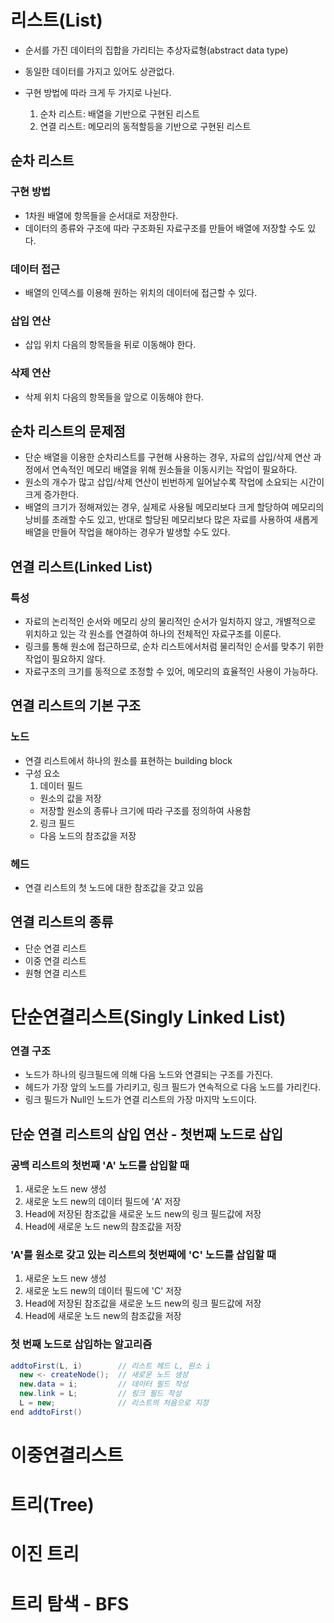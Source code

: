 # 리스트(List)
- 순서를 가진 데이터의 집합을 가리티는 추상자료형(abstract data type)
- 동일한 데이터를 가지고 있어도 상관없다.

- 구현 방법에 따라 크게 두 가지로 나뉜다.
  1. 순차 리스트: 배열을 기반으로 구현된 리스트
  2. 연결 리스트: 메모리의 동적할등을 기반으로 구현된 리스트

## 순차 리스트
### 구현 방법
- 1차원 배열에 항목들을 순서대로 저장한다.
- 데이터의 종류와 구조에 따라 구조화된 자료구조를 만들어 배열에 저장할 수도 있다.

### 데이터 접근
- 배열의 인덱스를 이용해 원하는 위치의 데이터에 접근할 수 있다.

### 삽입 연산
- 삽입 위치 다음의 항목들을 뒤로 이동해야 한다.

### 삭제 연산
- 삭제 위치 다음의 항목들을 앞으로 이동해야 한다.

## 순차 리스트의 문제점
- 단순 배열을 이용한 순차리스트를 구현해 사용하는 경우, 자료의 삽입/삭제 연산 과정에서 연속적인 메모리 배열을 위해 원소들을 이동시키는 작업이 필요하다.
- 원소의 개수가 많고 삽입/삭제 연산이 빈번하게 일어날수록 작업에 소요되는 시간이 크게 증가한다.
- 배열의 크기가 정해져있는 경우, 실제로 사용될 메모리보다 크게 할당하여 메모리의 낭비를 초래할 수도 있고, 반대로 할당된 메모리보다 많은 자료를 사용하여 새롭게 배열을 만들어 작업을 해야하는 경우가 발생할 수도 있다.

## 연결 리스트(Linked List)
### 특성
- 자료의 논리적인 순서와 메모리 상의 물리적인 순서가 일치하지 않고, 개별적으로 위치하고 있는 각 원소를 연결하여 하나의 전체적인 자료구조를 이룬다.
- 링크를 통해 원소에 접근하므로, 순차 리스트에서처럼 물리적인 순서를 맞추기 위한 작업이 필요하지 않다.
- 자료구조의 크기를 동적으로 조정할 수 있어, 메모리의 효율적인 사용이 가능하다.

## 연결 리스트의 기본 구조
### 노드
- 연결 리스트에서 하나의 원소를 표현하는 building block
- 구성 요소
  1. 데이터 필드
    - 원소의 값을 저장
    - 저장할 원소의 종류나 크기에 따라 구조를 정의하여 사용함
  2. 링크 필드
    - 다음 노드의 참조값을 저장

### 헤드
- 연결 리스트의 첫 노드에 대한 참조값을 갖고 있음

## 연결 리스트의 종류
- 단순 연결 리스트
- 이중 연결 리스트
- 원형 연결 리스트

# 단순연결리스트(Singly Linked List)
### 연결 구조
- 노드가 하나의 링크필드에 의해 다음 노드와 연결되는 구조를 가진다.
- 헤드가 가장 앞의 노드를 가리키고, 링크 필드가 연속적으로 다음 노드를 가리킨다.
- 링크 필드가 Null인 노드가 연결 리스트의 가장 마지막 노드이다.

## 단순 연결 리스트의 삽입 연산 - 첫번째 노드로 삽입
### 공백 리스트의 첫번째 'A' 노드를 삽입할 때
1. 새로운 노드 new 생성
2. 새로운 노드 new의 데이터 필드에 'A' 저장
3. Head에 저장된 참조값을 새로운 노드 new의 링크 필드값에 저장
4. Head에 새로운 노드 new의 참조값을 저장

### 'A'를 원소로 갖고 있는 리스트의 첫번째에 'C' 노드를 삽입할 때
1. 새로운 노드 new 생성
2. 새로운 노드 new의 데이터 필드에 'C' 저장
3. Head에 저장된 참조값을 새로운 노드 new의 링크 필드값에 저장
4. Head에 새로운 노드 new의 참조값을 저장

### 첫 번째 노드로 삽입하는 알고리즘
```java
addtoFirst(L, i)        // 리스트 헤드 L, 원소 i
  new <- createNode();  // 새로운 노드 생성
  new.data = i;         // 데이터 필드 작성
  new.link = L;         // 링크 필드 작성
  L = new;              // 리스트의 처음으로 지정
end addtoFirst()
```

# 이중연결리스트
# 트리(Tree)
# 이진 트리
# 트리 탐색 - BFS
